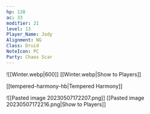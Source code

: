 ```yaml
---
hp: 138
ac: 33
modifier: 21
level: 13
Player_Name: Jody
Alignment: NG
Class: Druid
NoteIcon: PC
Party: Chaos Scar
---
```


![[Winter.webp|600]]
[[Winter.webp|Show to Players]]

[[tempered-harmony-hb|Tempered Harmony]]

![[Pasted image 20230507172207.png]]
[[Pasted image 20230507172216.png|Show to Players]]